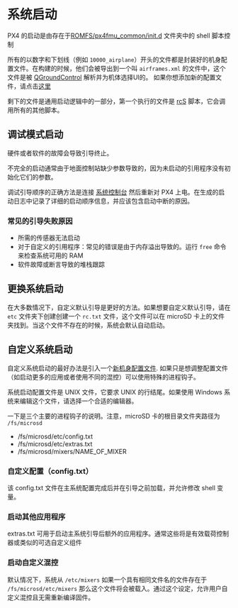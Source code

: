 # 系统启动

PX4 的启动是由存在于[ROMFS/px4fmu_common/init.d](https://github.com/PX4/Firmware/tree/master/ROMFS/px4fmu_common/init.d) 文件夹中的 shell 脚本控制

所有的以数字和下划线（例如 `10000_airplane`）开头的文件都是封装好的机身配置文件。在构建的时候，他们会被导出到一个叫 `airframes.xml` 的文件中，这个文件是被 [QGroundControl](http://qgroundcontrol.com) 解析并为机体选择UI的。 如果你想添加新的配置文件，请点击[这里](airframes-adding-a-new-frame.md)

剩下的文件是通用启动逻辑中的一部分，第一个执行的文件是 [rcS](https://github.com/PX4/Firmware/blob/master/ROMFS/px4fmu_common/init.d/rcS) 脚本，它会调用所有的其他脚本。

## 调试模式启动

硬件或者软件的故障会导致引导终止。

<aside class="tip">
不完全的启动通常由于地面控制站缺少参数导致的，因为未启动的引用程序没有初始化它们的参数。
</aside>

调试引导顺序的正确方法是连接 [系统控制台](advanced-system-console.md) 然后重新对 PX4 上电。在生成的启动日志中记录了详细的启动顺序信息，并应该包含启动中断的原因。

### 常见的引导失败原因

  * 所需的传感器无法启动
  * 对于自定义的引用程序：常见的错误是由于内存溢出导致的。运行 `free` 命令来检查系统可用的 RAM 
  * 软件故障或断言导致的堆栈跟踪
 
## 更换系统启动

在大多数情况下，自定义默认引导是更好的方法。如果想要自定义默认引导，请在 `etc` 文件夹下创建创建一个 `rc.txt` 文件，这个文件可以在 microSD 卡上的文件夹找到。当这个文件不存在的时候，系统会默认自动启动。

## 自定义系统启动

自定义系统启动的最好办法是引入一个[新机身配置文件](airframes-adding-a-new-frame.md). 如果只是想调整配置文件（如启动更多的应用或者使用不同的混控）可以使用特殊的进程钩子。
<aside class="caution">
系统启动配置文件是 UNIX 文件，它要求 UNIX 的行结尾。如果使用 Windows 系统来编辑这个文件，请选择一个合适的编辑器。 
</aside>

一下是三个主要的进程钩子的说明。注意，microSD 卡的根目录文件夹路径为 `/fs/microsd`

  * /fs/microsd/etc/config.txt
  * /fs/microsd/etc/extras.txt
  * /fs/microsd/mixers/NAME_OF_MIXER

### 自定义配置（config.txt）

该 config.txt 文件在主系统配置完成后并在引导之前加载，并允许修改 shell 变量。

### 启动其他应用程序

extras.txt 可用于启动主系统引导后额外的应用程序。通常这些将是有效载荷控制器或类似的可选自定义组件
### 启动自定义混控

默认情况下，系统从  `/etc/mixers`  如果一个具有相同文件名的文件存在于  `/fs/microsd/etc/mixers`  那么这个文件将会被载入。通过这个设定，允许用户自定义混控且无需重新编译固件。
